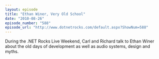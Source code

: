 ```yaml
---
layout: episode
title: "Ethan Winer, Very Old School"
date: "2010-08-26"
episode_number: "588"
episode_url: "http://www.dotnetrocks.com/default.aspx?ShowNum=588"
---
```


During the .NET Rocks Live Weekend, Carl and Richard talk to Ethan Winer about the old days of development as well as audio systems, design and myths.
